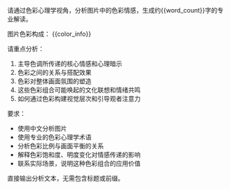 请通过色彩心理学视角，分析图片中的色彩情感，生成约{{word_count}}字的专业解读。

图片色彩构成：
{{color_info}}

请重点分析：

1. 主导色调所传递的核心情感和心理暗示
2. 色彩之间的关系与搭配效果
3. 色彩对整体画面氛围的塑造
4. 这些色彩组合可能唤起的文化联想和情绪共鸣
5. 如何通过色彩构建视觉层次和引导观者注意力

要求：

- 使用中文分析图片
- 使用专业的色彩心理学术语
- 分析色彩比例与画面平衡的关系
- 解释色彩饱和度、明度变化对情感传递的影响
- 联系实际场景，说明这种色彩组合的应用价值

直接输出分析文本，无需包含标题或前缀。
